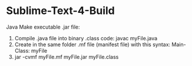 # Sublime-Text-4-Build

Java Make executable .jar file: <br>

1. Compile .java file into binary .class code: javac myFile.java
2. Create in the same folder .mf file (manifest file) with this syntax: Main-Class: myFile
3. jar -cvmf myFile.mf myFile.jar myFile.class
